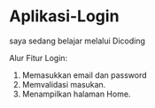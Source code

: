 # Aplikasi-Login
saya sedang belajar melalui Dicoding

Alur Fitur Login:
1. Memasukkan email dan password
2. Memvalidasi masukan.
3. Menampilkan halaman Home.
